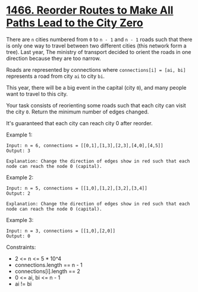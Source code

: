 # [1466. Reorder Routes to Make All Paths Lead to the City Zero](https://leetcode.com/problems/reorder-routes-to-make-all-paths-lead-to-the-city-zero/description/)

There are `n` cities numbered from `0` to `n - 1` and `n - 1` roads such that there is only one way to travel between two different cities (this network form a tree). Last year, The ministry of transport decided to orient the roads in one direction because they are too narrow.

Roads are represented by connections where `connections[i] = [ai, bi]` represents a road from city `ai` to city `bi`.

This year, there will be a big event in the capital (city `0`), and many people want to travel to this city.

Your task consists of reorienting some roads such that each city can visit the city `0`. Return the minimum number of edges changed.

It's guaranteed that each city can reach city 0 after reorder.

 

Example 1:

    Input: n = 6, connections = [[0,1],[1,3],[2,3],[4,0],[4,5]]
    Output: 3

    Explanation: Change the direction of edges show in red such that each node can reach the node 0 (capital).

Example 2:

    Input: n = 5, connections = [[1,0],[1,2],[3,2],[3,4]]
    Output: 2

    Explanation: Change the direction of edges show in red such that each node can reach the node 0 (capital).

Example 3:

    Input: n = 3, connections = [[1,0],[2,0]]
    Output: 0
 

Constraints:

* 2 <= n <= 5 * 10^4
* connections.length == n - 1
* connections[i].length == 2
* 0 <= ai, bi <= n - 1
* ai != bi